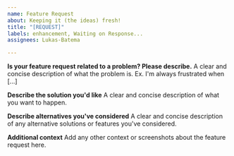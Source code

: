 ```yaml
---
name: Feature Request
about: Keeping it (the ideas) fresh!
title: "[REQUEST]"
labels: enhancement, Waiting on Response...
assignees: Lukas-Batema

---
```


**Is your feature request related to a problem? Please describe.**
A clear and concise description of what the problem is. Ex. I'm always frustrated when [...]

**Describe the solution you'd like**
A clear and concise description of what you want to happen.

**Describe alternatives you've considered**
A clear and concise description of any alternative solutions or features you've considered.

**Additional context**
Add any other context or screenshots about the feature request here.
